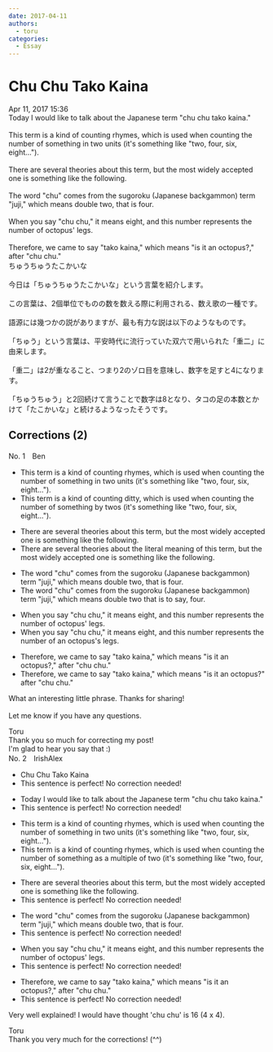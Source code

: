 ```yaml
---
date: 2017-04-11
authors:
  - toru
categories:
  - Essay
---
```


<h1 id="subject_show">Chu Chu Tako Kaina</h1>
<div class="date">Apr 11, 2017 15:36</div>
<div id="post"><div id="body_show_ori">
Today I would like to talk about the Japanese term "chu chu tako kaina."<br/><br/>This term is a kind of counting rhymes, which is used when counting the number of something in two units (it's something like "two, four, six, eight...").<br/><br/>There are several theories about this term, but the most widely accepted one is something like the following.<br/><br/>The word "chu" comes from the sugoroku (Japanese backgammon) term "juji," which means double two, that is four.<br/><br/>When you say "chu chu," it means eight, and this number represents the number of octopus' legs.<br/><br/>Therefore, we came to say "tako kaina," which means "is it an octopus?," after "chu chu."
</div></div>

<!-- more -->

<div id="post_ja"><div id="body_show_mo">
ちゅうちゅうたこかいな<br/><br/>今日は「ちゅうちゅうたこかいな」という言葉を紹介します。<br/><br/>この言葉は、2個単位でものの数を数える際に利用される、数え歌の一種です。<br/><br/>語源には幾つかの説がありますが、最も有力な説は以下のようなものです。<br/><br/>「ちゅう」という言葉は、平安時代に流行っていた双六で用いられた「重二」に由来します。<br/><br/>「重二」は2が重なること、つまり2のゾロ目を意味し、数字を足すと4になります。<br/><br/>「ちゅうちゅう」と2回続けて言うことで数字は8となり、タコの足の本数とかけて「たこかいな」と続けるようなったそうです。
</div></div>

## Corrections (2)
<div id="block"><div class="first_name"> No. 1　<span class="just_name">Ben</span></div><div id="block2">
<ul class="correction_field">
<li class="incorrect">This term is a kind of counting rhymes, which is used when counting the number of something in two units (it's something like "two, four, six, eight...").</li>
<li class="corrected correct">
This term is a kind of counting <span class="f_red">ditty</span>, which is used when counting the number of something <span class="f_red">by</span> <span class="f_red">twos</span> (it's something like "two, four, six, eight...").
</li>
</ul>
<ul class="correction_field">
<li class="incorrect">There are several theories about this term, but the most widely accepted one is something like the following.</li>
<li class="corrected correct">
There are several theories about th<span class="f_red">e literal meaning of this </span>term, but the most widely accepted one is something like the following.
</li>
</ul>
<ul class="correction_field">
<li class="incorrect">The word "chu" comes from the sugoroku (Japanese backgammon) term "juji," which means double two, that is four.</li>
<li class="corrected correct">
The word "chu" comes from the sugoroku (Japanese backgammon) term "juji," which means double two that is<span class="f_red"> to say,</span> four.
</li>
</ul>
<ul class="correction_field">
<li class="incorrect">When you say "chu chu," it means eight, and this number represents the number of octopus' legs.</li>
<li class="corrected correct">
When you say "chu chu," it means eight, and this number represents the number of <span class="f_red">an </span>octopus<span class="f_red">'s</span> legs.
</li>
</ul>
<ul class="correction_field">
<li class="incorrect">Therefore, we came to say "tako kaina," which means "is it an octopus?," after "chu chu."</li>
<li class="corrected correct">
Therefore, we came to say "tako kaina," which means "is it an octopus<span class="f_red">?"</span> after "chu chu."
</li>
</ul>
<p class="comment_small">
 What an interesting little phrase. Thanks for sharing!
 <br/>
 <br/>
 Let me know if you have any questions.
</p>

</div><div class="name"><span class="just_name">Toru</span><br>
Thank you so much for correcting my post!<br/>I'm glad to hear you say that :)
</div>
</div>
<div id="block"><div class="first_name"> No. 2　<span class="just_name">IrishAlex</span></div><div id="block2">
<ul class="correction_field">
<li class="incorrect">Chu Chu Tako Kaina</li>
<li class="corrected perfect">This sentence is perfect! No correction needed!</li>
</ul>
<ul class="correction_field">
<li class="incorrect">Today I would like to talk about the Japanese term "chu chu tako kaina."</li>
<li class="corrected perfect">This sentence is perfect! No correction needed!</li>
</ul>
<ul class="correction_field">
<li class="incorrect">This term is a kind of counting rhymes, which is used when counting the number of something in two units (it's something like "two, four, six, eight...").</li>
<li class="corrected correct">
This term is a kind of counting rhymes, which is used when counting the number of something <span class="f_blue">as a multiple of </span>two (it's something like "two, four, six, eight...").
</li>
</ul>
<ul class="correction_field">
<li class="incorrect">There are several theories about this term, but the most widely accepted one is something like the following.</li>
<li class="corrected perfect">This sentence is perfect! No correction needed!</li>
</ul>
<ul class="correction_field">
<li class="incorrect">The word "chu" comes from the sugoroku (Japanese backgammon) term "juji," which means double two, that is four.</li>
<li class="corrected perfect">This sentence is perfect! No correction needed!</li>
</ul>
<ul class="correction_field">
<li class="incorrect">When you say "chu chu," it means eight, and this number represents the number of octopus' legs.</li>
<li class="corrected perfect">This sentence is perfect! No correction needed!</li>
</ul>
<ul class="correction_field">
<li class="incorrect">Therefore, we came to say "tako kaina," which means "is it an octopus?," after "chu chu."</li>
<li class="corrected perfect">This sentence is perfect! No correction needed!</li>
</ul>
<p class="comment_small">
 Very well explained! I would have thought 'chu chu' is 16 (4 x 4).
</p>

</div><div class="name"><span class="just_name">Toru</span><br>
Thank you very much for the corrections! (^^)
</div>
</div>
